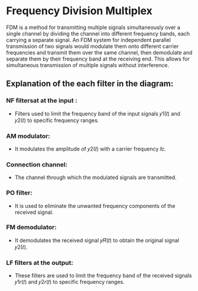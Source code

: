 # Frequency Division Multiplex

FDM is a method for transmitting multiple signals simultaneously over a single channel by dividing the channel into different frequency bands, each carrying a separate signal. An FDM system for independent parallel transmission of two signals would modulate them onto different carrier frequencies and transmit them over the same channel, then demodulate and separate them by their frequency band at the receiving end. This allows for simultaneous transmission of multiple signals without interference.

## Explanation of the each filter in the diagram:
### NF filtersat at the input :
* Filters used to limit the frequency band of the input signals 𝑦1(𝑡) and 𝑦2(𝑡) to specific frequency ranges.
### AM modulator:
* It modulates the amplitude of 𝑦2(𝑡) with a carrier frequency 𝑓𝑐.
### Connection channel:
* The channel through which the modulated signals are transmitted.
### PO filter: 
* It is used to eliminate the unwanted frequency components of the received signal.
### FM demodulator:
* It demodulates the received signal 𝑦𝑅(𝑡) to obtain the original signal 𝑦2(𝑡).
### LF filters at the output:
* These filters are used to limit the frequency band of the received signals 𝑦1𝑟(𝑡) and 𝑦2𝑟(𝑡) to specific frequency ranges.

